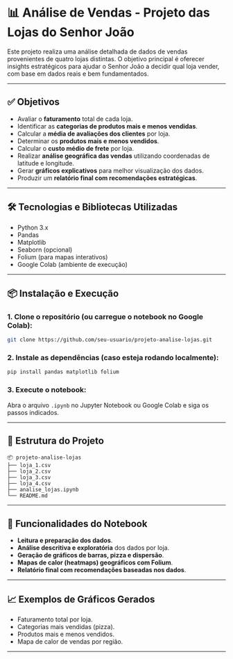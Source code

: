 # 📊 Análise de Vendas - Projeto das Lojas do Senhor João

Este projeto realiza uma análise detalhada de dados de vendas provenientes de quatro lojas distintas. O objetivo principal é oferecer insights estratégicos para ajudar o Senhor João a decidir qual loja vender, com base em dados reais e bem fundamentados.

---

## ✅ Objetivos

- Avaliar o **faturamento** total de cada loja.
- Identificar as **categorias de produtos mais e menos vendidas**.
- Calcular a **média de avaliações dos clientes** por loja.
- Determinar os **produtos mais e menos vendidos**.
- Calcular o **custo médio de frete** por loja.
- Realizar **análise geográfica das vendas** utilizando coordenadas de latitude e longitude.
- Gerar **gráficos explicativos** para melhor visualização dos dados.
- Produzir um **relatório final com recomendações estratégicas**.

---

## 🛠️ Tecnologias e Bibliotecas Utilizadas

- Python 3.x
- Pandas
- Matplotlib
- Seaborn (opcional)
- Folium (para mapas interativos)
- Google Colab (ambiente de execução)

---

## 📦 Instalação e Execução

### 1. Clone o repositório (ou carregue o notebook no Google Colab):
```bash
git clone https://github.com/seu-usuario/projeto-analise-lojas.git
```

### 2. Instale as dependências (caso esteja rodando localmente):
```bash
pip install pandas matplotlib folium
```

### 3. Execute o notebook:
Abra o arquivo `.ipynb` no Jupyter Notebook ou Google Colab e siga os passos indicados.

---

## 📁 Estrutura do Projeto

```
📦 projeto-analise-lojas
├── loja_1.csv
├── loja_2.csv
├── loja_3.csv
├── loja_4.csv
├── analise_lojas.ipynb
└── README.md
```

---

## 📌 Funcionalidades do Notebook

- **Leitura e preparação dos dados**.
- **Análise descritiva e exploratória** dos dados por loja.
- **Geração de gráficos de barras, pizza e dispersão**.
- **Mapas de calor (heatmaps) geográficos com Folium**.
- **Relatório final com recomendações baseadas nos dados**.

---

## 📈 Exemplos de Gráficos Gerados

- Faturamento total por loja.
- Categorias mais vendidas (pizza).
- Produtos mais e menos vendidos.
- Mapa de calor de vendas por região.

---
